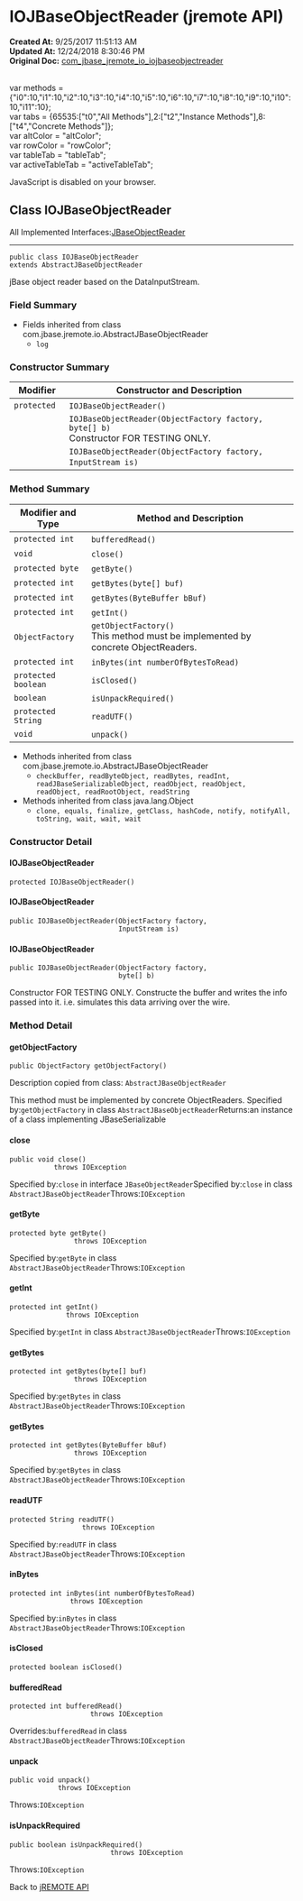 # IOJBaseObjectReader (jremote API)

**Created At:** 9/25/2017 11:51:13 AM  
**Updated At:** 12/24/2018 8:30:46 PM  
**Original Doc:** [com_jbase_jremote_io_iojbaseobjectreader](https://docs.jbase.com/39250-io/com_jbase_jremote_io_iojbaseobjectreader)  

<!--<br>    try {<br>        if (location.href.indexOf('is-external=true') == -1) {<br>            parent.document.title="IOJBaseObjectReader (jremote   API)";<br>        }<br>    }<br>    catch(err) {<br>    }<br>//--><br>var methods = {"i0":10,"i1":10,"i2":10,"i3":10,"i4":10,"i5":10,"i6":10,"i7":10,"i8":10,"i9":10,"i10":10,"i11":10};<br>var tabs = {65535:["t0","All Methods"],2:["t2","Instance Methods"],8:["t4","Concrete Methods"]};<br>var altColor = "altColor";<br>var rowColor = "rowColor";<br>var tableTab = "tableTab";<br>var activeTableTab = "activeTableTab";
JavaScript is disabled on your browser.



## Class IOJBaseObjectReader

All Implemented Interfaces:[JBaseObjectReader](/39250-io/com_jbase_jremote_io_jbaseobjectreader "interface in com.jbase.jremote.io")
* * *


```
public class IOJBaseObjectReader
extends AbstractJBaseObjectReader
```

jBase object reader based on the DataInputStream.

### Field Summary

- Fields inherited from class com.jbase.jremote.io.AbstractJBaseObjectReader
    - `log`






### Constructor Summary


| Modifier<br> | Constructor and Description<br> |
| --- | --- |
| `protected `<br> | `IOJBaseObjectReader()` <br> |
| ` `<br> | `IOJBaseObjectReader(ObjectFactory factory, byte[] b)`<br>Constructor FOR TESTING ONLY.<br> |
| ` `<br> | `IOJBaseObjectReader(ObjectFactory factory, InputStream is)` <br> |






### Method Summary


| Modifier and Type<br> | Method and Description<br> |
| --- | --- |
| `protected int`<br> | `bufferedRead()` <br> |
| `void`<br> | `close()` <br> |
| `protected byte`<br> | `getByte()` <br> |
| `protected int`<br> | `getBytes(byte[] buf)` <br> |
| `protected int`<br> | `getBytes(ByteBuffer bBuf)` <br> |
| `protected int`<br> | `getInt()` <br> |
| `ObjectFactory`<br> | `getObjectFactory()`<br>This method must be implemented by concrete ObjectReaders.<br> |
| `protected int`<br> | `inBytes(int numberOfBytesToRead)` <br> |
| `protected boolean`<br> | `isClosed()` <br> |
| `boolean`<br> | `isUnpackRequired()` <br> |
| `protected String`<br> | `readUTF()` <br> |
| `void`<br> | `unpack()` <br> |


- Methods inherited from class com.jbase.jremote.io.AbstractJBaseObjectReader
    - `checkBuffer, readByteObject, readBytes, readInt, readJBaseSerializableObject, readObject, readObject, readObject, readRootObject, readString`
- Methods inherited from class java.lang.Object
    - `clone, equals, finalize, getClass, hashCode, notify, notifyAll, toString, wait, wait, wait`

### Constructor Detail

#### IOJBaseObjectReader

```
protected IOJBaseObjectReader()
```

#### 


#### IOJBaseObjectReader

```
public IOJBaseObjectReader(ObjectFactory factory,
                           InputStream is)
```

#### 


#### IOJBaseObjectReader

```
public IOJBaseObjectReader(ObjectFactory factory,
                           byte[] b)
```

Constructor FOR TESTING ONLY. Constructe the buffer and writes the info passed into it. i.e. simulates this data arriving over the wire.



### 


### Method Detail

#### getObjectFactory

```
public ObjectFactory getObjectFactory()
```

Description copied from class: `AbstractJBaseObjectReader`

This method must be implemented by concrete ObjectReaders.
Specified by:`getObjectFactory` in class `AbstractJBaseObjectReader`Returns:an instance of a class implementing JBaseSerializable
#### 


#### close

```
public void close()
           throws IOException
```
Specified by:`close` in interface `JBaseObjectReader`Specified by:`close` in class `AbstractJBaseObjectReader`Throws:`IOException`
#### 


#### getByte

```
protected byte getByte()
                throws IOException
```
Specified by:`getByte` in class `AbstractJBaseObjectReader`Throws:`IOException`
#### 


#### getInt

```
protected int getInt()
              throws IOException
```
Specified by:`getInt` in class `AbstractJBaseObjectReader`Throws:`IOException`
#### 


#### getBytes

```
protected int getBytes(byte[] buf)
                throws IOException
```
Specified by:`getBytes` in class `AbstractJBaseObjectReader`Throws:`IOException`
#### 


#### getBytes

```
protected int getBytes(ByteBuffer bBuf)
                throws IOException
```
Specified by:`getBytes` in class `AbstractJBaseObjectReader`Throws:`IOException`
#### 


#### readUTF

```
protected String readUTF()
                  throws IOException
```
Specified by:`readUTF` in class `AbstractJBaseObjectReader`Throws:`IOException`
#### 


#### inBytes

```
protected int inBytes(int numberOfBytesToRead)
               throws IOException
```
Specified by:`inBytes` in class `AbstractJBaseObjectReader`Throws:`IOException`
#### 


#### isClosed

```
protected boolean isClosed()
```

#### 


#### bufferedRead

```
protected int bufferedRead()
                    throws IOException
```
Overrides:`bufferedRead` in class `AbstractJBaseObjectReader`Throws:`IOException`
#### 


#### unpack

```
public void unpack()
            throws IOException
```
Throws:`IOException`
#### 


#### isUnpackRequired

```
public boolean isUnpackRequired()
                         throws IOException
```
Throws:`IOException`

Back to [jREMOTE API](com_jbase_jremote_package-summary)
